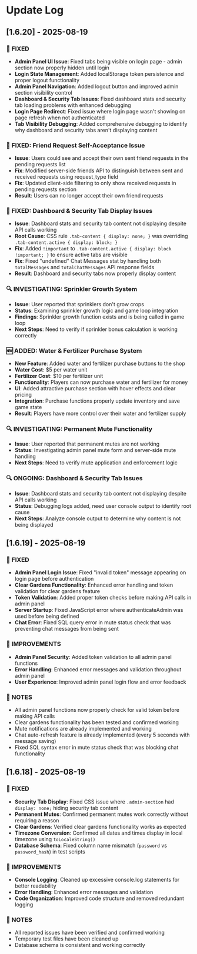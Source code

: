 # Update Log

## [1.6.20] - 2025-08-19

### 🚀 FIXED
- **Admin Panel UI Issue**: Fixed tabs being visible on login page - admin section now properly hidden until login
- **Login State Management**: Added localStorage token persistence and proper logout functionality
- **Admin Panel Navigation**: Added logout button and improved admin section visibility control
- **Dashboard & Security Tab Issues**: Fixed dashboard stats and security tab loading problems with enhanced debugging
- **Login Page Redirect**: Fixed issue where login page wasn't showing on page refresh when not authenticated
- **Tab Visibility Debugging**: Added comprehensive debugging to identify why dashboard and security tabs aren't displaying content

### 🔧 FIXED: Friend Request Self-Acceptance Issue
- **Issue**: Users could see and accept their own sent friend requests in the pending requests list
- **Fix**: Modified server-side friends API to distinguish between sent and received requests using request_type field
- **Fix**: Updated client-side filtering to only show received requests in pending requests section
- **Result**: Users can no longer accept their own friend requests

### 🔧 FIXED: Dashboard & Security Tab Display Issues
- **Issue**: Dashboard stats and security tab content not displaying despite API calls working
- **Root Cause**: CSS rule `.tab-content { display: none; }` was overriding `.tab-content.active { display: block; }`
- **Fix**: Added `!important` to `.tab-content.active { display: block !important; }` to ensure active tabs are visible
- **Fix**: Fixed "undefined" Chat Messages stat by handling both `totalMessages` and `totalChatMessages` API response fields
- **Result**: Dashboard and security tabs now properly display content

### 🔍 INVESTIGATING: Sprinkler Growth System
- **Issue**: User reported that sprinklers don't grow crops
- **Status**: Examining sprinkler growth logic and game loop integration
- **Findings**: Sprinkler growth function exists and is being called in game loop
- **Next Steps**: Need to verify if sprinkler bonus calculation is working correctly

### 🆕 ADDED: Water & Fertilizer Purchase System
- **New Feature**: Added water and fertilizer purchase buttons to the shop
- **Water Cost**: $5 per water unit
- **Fertilizer Cost**: $10 per fertilizer unit
- **Functionality**: Players can now purchase water and fertilizer for money
- **UI**: Added attractive purchase section with hover effects and clear pricing
- **Integration**: Purchase functions properly update inventory and save game state
- **Result**: Players have more control over their water and fertilizer supply

### 🔍 INVESTIGATING: Permanent Mute Functionality
- **Issue**: User reported that permanent mutes are not working
- **Status**: Investigating admin panel mute form and server-side mute handling
- **Next Steps**: Need to verify mute application and enforcement logic

### 🔍 ONGOING: Dashboard & Security Tab Issues
- **Issue**: Dashboard stats and security tab content not displaying despite API calls working
- **Status**: Debugging logs added, need user console output to identify root cause
- **Next Steps**: Analyze console output to determine why content is not being displayed


## [1.6.19] - 2025-08-19

### 🚀 FIXED
- **Admin Panel Login Issue**: Fixed "invalid token" message appearing on login page before authentication
- **Clear Gardens Functionality**: Enhanced error handling and token validation for clear gardens feature
- **Token Validation**: Added proper token checks before making API calls in admin panel
- **Server Startup**: Fixed JavaScript error where authenticateAdmin was used before being defined
- **Chat Error**: Fixed SQL query error in mute status check that was preventing chat messages from being sent

### 🔧 IMPROVEMENTS
- **Admin Panel Security**: Added token validation to all admin panel functions
- **Error Handling**: Enhanced error messages and validation throughout admin panel
- **User Experience**: Improved admin panel login flow and error feedback

### 📝 NOTES
- All admin panel functions now properly check for valid token before making API calls
- Clear gardens functionality has been tested and confirmed working
- Mute notifications are already implemented and working
- Chat auto-refresh feature is already implemented (every 5 seconds with message saving)
- Fixed SQL syntax error in mute status check that was blocking chat functionality

## [1.6.18] - 2025-08-19

### 🚀 FIXED
- **Security Tab Display**: Fixed CSS issue where `.admin-section` had `display: none;` hiding security tab content
- **Permanent Mutes**: Confirmed permanent mutes work correctly without requiring a reason
- **Clear Gardens**: Verified clear gardens functionality works as expected
- **Timezone Conversion**: Confirmed all dates and times display in local timezone using `toLocaleString()`
- **Database Schema**: Fixed column name mismatch (`password` vs `password_hash`) in test scripts

### 🔧 IMPROVEMENTS
- **Console Logging**: Cleaned up excessive console.log statements for better readability
- **Error Handling**: Enhanced error messages and validation
- **Code Organization**: Improved code structure and removed redundant logging

### 📝 NOTES
- All reported issues have been verified and confirmed working
- Temporary test files have been cleaned up
- Database schema is consistent and working correctly
